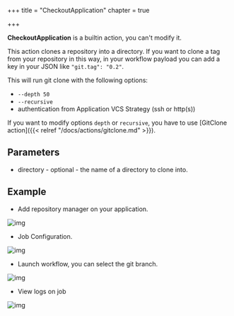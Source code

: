 +++
title = "CheckoutApplication"
chapter = true

+++

**CheckoutApplication** is a builtin action, you can't modify it.

This action clones a repository into a directory. If you want to clone a tag from your repository in this way, in your workflow payload you can add a key in your JSON like `"git.tag": "0.2"`.

This will run git clone with the following options:

- `--depth 50`
- `--recursive`
- authentication from Application VCS Strategy (ssh or http(s))

If you want to modify options `depth` or `recursive`, you have to use [GitClone action]({{< relref "/docs/actions/gitclone.md" >}}).

## Parameters

* directory - optional - the name of a directory to clone into.


## Example

* Add repository manager on your application.

![img](/images/workflows.pipelines.actions.builtin.checkout-application-repo-manager.png)

* Job Configuration.

![img](/images/workflows.pipelines.actions.builtin.checkout-application-edit-job.png)

* Launch workflow, you can select the git branch.

![img](/images/workflows.pipelines.actions.builtin.checkout-application-run-workflow.png)

* View logs on job

![img](/images/workflows.pipelines.actions.builtin.checkout-application-run-job.png)
